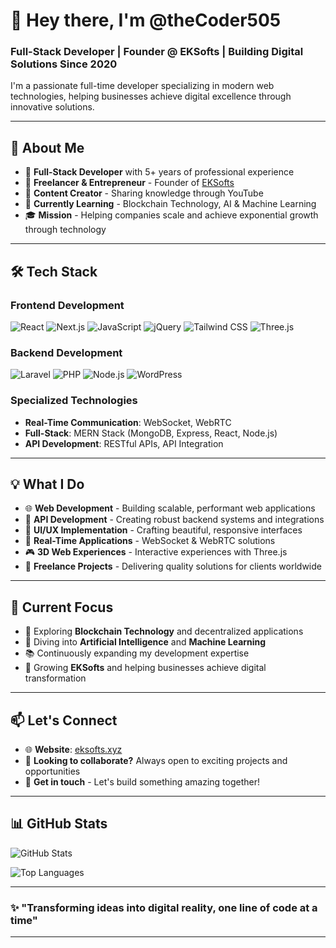 # 👋 Hey there, I'm @theCoder505

### Full-Stack Developer | Founder @ EKSofts | Building Digital Solutions Since 2020

I'm a passionate full-time developer specializing in modern web technologies, helping businesses achieve digital excellence through innovative solutions.

---

## 🚀 About Me

- 💼 **Full-Stack Developer** with 5+ years of professional experience
- 🎯 **Freelancer & Entrepreneur** - Founder of [EKSofts](http://eksofts.xyz)
- 🎥 **Content Creator** - Sharing knowledge through YouTube
- 🌱 **Currently Learning** - Blockchain Technology, AI & Machine Learning
- 🎓 **Mission** - Helping companies scale and achieve exponential growth through technology

---

## 🛠️ Tech Stack

### Frontend Development
![React](https://img.shields.io/badge/-React-61DAFB?style=flat-square&logo=react&logoColor=black)
![Next.js](https://img.shields.io/badge/-Next.js-000000?style=flat-square&logo=next.js&logoColor=white)
![JavaScript](https://img.shields.io/badge/-JavaScript-F7DF1E?style=flat-square&logo=javascript&logoColor=black)
![jQuery](https://img.shields.io/badge/-jQuery-0769AD?style=flat-square&logo=jquery&logoColor=white)
![Tailwind CSS](https://img.shields.io/badge/-Tailwind_CSS-38B2AC?style=flat-square&logo=tailwind-css&logoColor=white)
![Three.js](https://img.shields.io/badge/-Three.js-000000?style=flat-square&logo=three.js&logoColor=white)

### Backend Development
![Laravel](https://img.shields.io/badge/-Laravel-FF2D20?style=flat-square&logo=laravel&logoColor=white)
![PHP](https://img.shields.io/badge/-PHP-777BB4?style=flat-square&logo=php&logoColor=white)
![Node.js](https://img.shields.io/badge/-Node.js-339933?style=flat-square&logo=node.js&logoColor=white)
![WordPress](https://img.shields.io/badge/-WordPress-21759B?style=flat-square&logo=wordpress&logoColor=white)

### Specialized Technologies
- **Real-Time Communication**: WebSocket, WebRTC
- **Full-Stack**: MERN Stack (MongoDB, Express, React, Node.js)
- **API Development**: RESTful APIs, API Integration

---

## 💡 What I Do

- 🌐 **Web Development** - Building scalable, performant web applications
- 🔌 **API Development** - Creating robust backend systems and integrations
- 🎨 **UI/UX Implementation** - Crafting beautiful, responsive interfaces
- 📱 **Real-Time Applications** - WebSocket & WebRTC solutions
- 🎮 **3D Web Experiences** - Interactive experiences with Three.js
- 🤝 **Freelance Projects** - Delivering quality solutions for clients worldwide

---

## 🎯 Current Focus

- 🔗 Exploring **Blockchain Technology** and decentralized applications
- 🤖 Diving into **Artificial Intelligence** and **Machine Learning**
- 📚 Continuously expanding my development expertise
- 🚀 Growing **EKSofts** and helping businesses achieve digital transformation

---

## 📫 Let's Connect

- 🌐 **Website**: [eksofts.xyz](http://eksofts.xyz)
- 💼 **Looking to collaborate?** Always open to exciting projects and opportunities
- 📧 **Get in touch** - Let's build something amazing together!

---

## 📊 GitHub Stats

![GitHub Stats](https://github-readme-stats.vercel.app/api?username=theCoder505&show_icons=true&theme=radical)

![Top Languages](https://github-readme-stats.vercel.app/api/top-langs/?username=theCoder505&layout=compact&theme=radical)

---

### ✨ "Transforming ideas into digital reality, one line of code at a time"

---

<!---
theCoder505/theCoder505 is a ✨ special ✨ repository because its `README.md` (this file) appears on your GitHub profile.
You can click the Preview link to take a look at your changes.
--->
